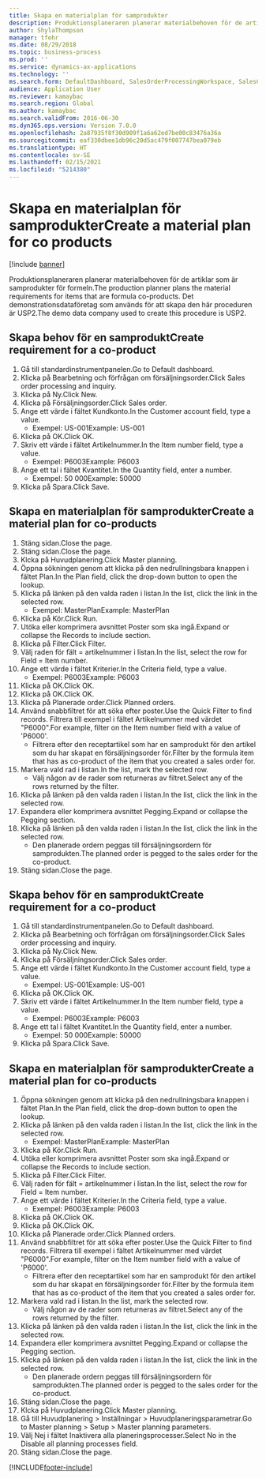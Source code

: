 ```yaml
---
title: Skapa en materialplan för samprodukter
description: Produktionsplaneraren planerar materialbehoven för de artiklar som är samprodukter för formeln.
author: ShylaThompson
manager: tfehr
ms.date: 08/29/2018
ms.topic: business-process
ms.prod: ''
ms.service: dynamics-ax-applications
ms.technology: ''
ms.search.form: DefaultDashboard, SalesOrderProcessingWorkspace, SalesCreateOrder, SalesTable, ReqCreatePlanWorkspace, ReqTransPlanCard, SysQueryForm, ReqTransPo
audience: Application User
ms.reviewer: kamaybac
ms.search.region: Global
ms.author: kamaybac
ms.search.validFrom: 2016-06-30
ms.dyn365.ops.version: Version 7.0.0
ms.openlocfilehash: 2a87935f8f30d909f1a6a62ed7be00c83476a36a
ms.sourcegitcommit: eaf330dbee1db96c20d5ac479f007747bea079eb
ms.translationtype: HT
ms.contentlocale: sv-SE
ms.lasthandoff: 02/15/2021
ms.locfileid: "5214380"
---
```

# <a name="create-a-material-plan-for-co-products"></a><span data-ttu-id="57d11-103">Skapa en materialplan för samprodukter</span><span class="sxs-lookup"><span data-stu-id="57d11-103">Create a material plan for co products</span></span>

[!include [banner](../../includes/banner.md)]

<span data-ttu-id="57d11-104">Produktionsplaneraren planerar materialbehoven för de artiklar som är samprodukter för formeln.</span><span class="sxs-lookup"><span data-stu-id="57d11-104">The production planner plans the material requirements for items that are formula co-products.</span></span> <span data-ttu-id="57d11-105">Det demonstrationsdataföretag som används för att skapa den här proceduren är USP2.</span><span class="sxs-lookup"><span data-stu-id="57d11-105">The demo data company used to create this procedure is USP2.</span></span>


## <a name="create-requirement-for-a-co-product"></a><span data-ttu-id="57d11-106">Skapa behov för en samprodukt</span><span class="sxs-lookup"><span data-stu-id="57d11-106">Create requirement for a co-product</span></span>
1. <span data-ttu-id="57d11-107">Gå till standardinstrumentpanelen.</span><span class="sxs-lookup"><span data-stu-id="57d11-107">Go to Default dashboard.</span></span>
2. <span data-ttu-id="57d11-108">Klicka på Bearbetning och förfrågan om försäljningsorder.</span><span class="sxs-lookup"><span data-stu-id="57d11-108">Click Sales order processing and inquiry.</span></span>
3. <span data-ttu-id="57d11-109">Klicka på Ny.</span><span class="sxs-lookup"><span data-stu-id="57d11-109">Click New.</span></span>
4. <span data-ttu-id="57d11-110">Klicka på Försäljningsorder.</span><span class="sxs-lookup"><span data-stu-id="57d11-110">Click Sales order.</span></span>
5. <span data-ttu-id="57d11-111">Ange ett värde i fältet Kundkonto.</span><span class="sxs-lookup"><span data-stu-id="57d11-111">In the Customer account field, type a value.</span></span>
    * <span data-ttu-id="57d11-112">Exempel: US-001</span><span class="sxs-lookup"><span data-stu-id="57d11-112">Example: US-001</span></span>  
6. <span data-ttu-id="57d11-113">Klicka på OK.</span><span class="sxs-lookup"><span data-stu-id="57d11-113">Click OK.</span></span>
7. <span data-ttu-id="57d11-114">Skriv ett värde i fältet Artikelnummer.</span><span class="sxs-lookup"><span data-stu-id="57d11-114">In the Item number field, type a value.</span></span>
    * <span data-ttu-id="57d11-115">Exempel: P6003</span><span class="sxs-lookup"><span data-stu-id="57d11-115">Example: P6003</span></span>  
8. <span data-ttu-id="57d11-116">Ange ett tal i fältet Kvantitet.</span><span class="sxs-lookup"><span data-stu-id="57d11-116">In the Quantity field, enter a number.</span></span>
    * <span data-ttu-id="57d11-117">Exempel: 50 000</span><span class="sxs-lookup"><span data-stu-id="57d11-117">Example: 50000</span></span>  
9. <span data-ttu-id="57d11-118">Klicka på Spara.</span><span class="sxs-lookup"><span data-stu-id="57d11-118">Click Save.</span></span>

## <a name="create-a-material-plan-for-co-products"></a><span data-ttu-id="57d11-119">Skapa en materialplan för samprodukter</span><span class="sxs-lookup"><span data-stu-id="57d11-119">Create a material plan for co-products</span></span>
1. <span data-ttu-id="57d11-120">Stäng sidan.</span><span class="sxs-lookup"><span data-stu-id="57d11-120">Close the page.</span></span>
2. <span data-ttu-id="57d11-121">Stäng sidan.</span><span class="sxs-lookup"><span data-stu-id="57d11-121">Close the page.</span></span>
3. <span data-ttu-id="57d11-122">Klcka på Huvudplanering.</span><span class="sxs-lookup"><span data-stu-id="57d11-122">Click Master planning.</span></span>
4. <span data-ttu-id="57d11-123">Öppna sökningen genom att klicka på den nedrullningsbara knappen i fältet Plan.</span><span class="sxs-lookup"><span data-stu-id="57d11-123">In the Plan field, click the drop-down button to open the lookup.</span></span>
5. <span data-ttu-id="57d11-124">Klicka på länken på den valda raden i listan.</span><span class="sxs-lookup"><span data-stu-id="57d11-124">In the list, click the link in the selected row.</span></span>
    * <span data-ttu-id="57d11-125">Exempel: MasterPlan</span><span class="sxs-lookup"><span data-stu-id="57d11-125">Example: MasterPlan</span></span>  
6. <span data-ttu-id="57d11-126">Klicka på Kör.</span><span class="sxs-lookup"><span data-stu-id="57d11-126">Click Run.</span></span>
7. <span data-ttu-id="57d11-127">Utöka eller komprimera avsnittet Poster som ska ingå.</span><span class="sxs-lookup"><span data-stu-id="57d11-127">Expand or collapse the Records to include section.</span></span>
8. <span data-ttu-id="57d11-128">Klicka på Filter.</span><span class="sxs-lookup"><span data-stu-id="57d11-128">Click Filter.</span></span>
9. <span data-ttu-id="57d11-129">Välj raden för fält = artikelnummer i listan.</span><span class="sxs-lookup"><span data-stu-id="57d11-129">In the list, select the row for Field = Item number.</span></span>
10. <span data-ttu-id="57d11-130">Ange ett värde i fältet Kriterier.</span><span class="sxs-lookup"><span data-stu-id="57d11-130">In the Criteria field, type a value.</span></span>
    * <span data-ttu-id="57d11-131">Exempel: P6003</span><span class="sxs-lookup"><span data-stu-id="57d11-131">Example: P6003</span></span>  
11. <span data-ttu-id="57d11-132">Klicka på OK.</span><span class="sxs-lookup"><span data-stu-id="57d11-132">Click OK.</span></span>
12. <span data-ttu-id="57d11-133">Klicka på OK.</span><span class="sxs-lookup"><span data-stu-id="57d11-133">Click OK.</span></span>
13. <span data-ttu-id="57d11-134">Klicka på Planerade order.</span><span class="sxs-lookup"><span data-stu-id="57d11-134">Click Planned orders.</span></span>
14. <span data-ttu-id="57d11-135">Använd snabbfiltret för att söka efter poster.</span><span class="sxs-lookup"><span data-stu-id="57d11-135">Use the Quick Filter to find records.</span></span> <span data-ttu-id="57d11-136">Filtrera till exempel i fältet Artikelnummer med värdet "P6000".</span><span class="sxs-lookup"><span data-stu-id="57d11-136">For example, filter on the Item number field with a value of 'P6000'.</span></span>
    * <span data-ttu-id="57d11-137">Filtrera efter den receptartikel som har en samprodukt för den artikel som du har skapat en försäljningsorder för.</span><span class="sxs-lookup"><span data-stu-id="57d11-137">Filter by the formula item that has as co-product of the item that you created a sales order for.</span></span>  
15. <span data-ttu-id="57d11-138">Markera vald rad i listan.</span><span class="sxs-lookup"><span data-stu-id="57d11-138">In the list, mark the selected row.</span></span>
    * <span data-ttu-id="57d11-139">Välj någon av de rader som returneras av filtret.</span><span class="sxs-lookup"><span data-stu-id="57d11-139">Select any of the rows returned by the filter.</span></span>  
16. <span data-ttu-id="57d11-140">Klicka på länken på den valda raden i listan.</span><span class="sxs-lookup"><span data-stu-id="57d11-140">In the list, click the link in the selected row.</span></span>
17. <span data-ttu-id="57d11-141">Expandera eller komprimera avsnittet Pegging.</span><span class="sxs-lookup"><span data-stu-id="57d11-141">Expand or collapse the Pegging section.</span></span>
18. <span data-ttu-id="57d11-142">Klicka på länken på den valda raden i listan.</span><span class="sxs-lookup"><span data-stu-id="57d11-142">In the list, click the link in the selected row.</span></span>
    * <span data-ttu-id="57d11-143">Den planerade ordern peggas till försäljningsordern för samprodukten.</span><span class="sxs-lookup"><span data-stu-id="57d11-143">The planned order is pegged to the sales order for the co-product.</span></span>  
19. <span data-ttu-id="57d11-144">Stäng sidan.</span><span class="sxs-lookup"><span data-stu-id="57d11-144">Close the page.</span></span>

## <a name="create-requirement-for-a-co-product"></a><span data-ttu-id="57d11-145">Skapa behov för en samprodukt</span><span class="sxs-lookup"><span data-stu-id="57d11-145">Create requirement for a co-product</span></span>
1. <span data-ttu-id="57d11-146">Gå till standardinstrumentpanelen.</span><span class="sxs-lookup"><span data-stu-id="57d11-146">Go to Default dashboard.</span></span>
2. <span data-ttu-id="57d11-147">Klicka på Bearbetning och förfrågan om försäljningsorder.</span><span class="sxs-lookup"><span data-stu-id="57d11-147">Click Sales order processing and inquiry.</span></span>
3. <span data-ttu-id="57d11-148">Klicka på Ny.</span><span class="sxs-lookup"><span data-stu-id="57d11-148">Click New.</span></span>
4. <span data-ttu-id="57d11-149">Klicka på Försäljningsorder.</span><span class="sxs-lookup"><span data-stu-id="57d11-149">Click Sales order.</span></span>
5. <span data-ttu-id="57d11-150">Ange ett värde i fältet Kundkonto.</span><span class="sxs-lookup"><span data-stu-id="57d11-150">In the Customer account field, type a value.</span></span>
    * <span data-ttu-id="57d11-151">Exempel: US-001</span><span class="sxs-lookup"><span data-stu-id="57d11-151">Example: US-001</span></span>  
6. <span data-ttu-id="57d11-152">Klicka på OK.</span><span class="sxs-lookup"><span data-stu-id="57d11-152">Click OK.</span></span>
7. <span data-ttu-id="57d11-153">Skriv ett värde i fältet Artikelnummer.</span><span class="sxs-lookup"><span data-stu-id="57d11-153">In the Item number field, type a value.</span></span>
    * <span data-ttu-id="57d11-154">Exempel: P6003</span><span class="sxs-lookup"><span data-stu-id="57d11-154">Example: P6003</span></span>  
8. <span data-ttu-id="57d11-155">Ange ett tal i fältet Kvantitet.</span><span class="sxs-lookup"><span data-stu-id="57d11-155">In the Quantity field, enter a number.</span></span>
    * <span data-ttu-id="57d11-156">Exempel: 50 000</span><span class="sxs-lookup"><span data-stu-id="57d11-156">Example: 50000</span></span>  
9. <span data-ttu-id="57d11-157">Klicka på Spara.</span><span class="sxs-lookup"><span data-stu-id="57d11-157">Click Save.</span></span>

## <a name="create-a-material-plan-for-co-products"></a><span data-ttu-id="57d11-158">Skapa en materialplan för samprodukter</span><span class="sxs-lookup"><span data-stu-id="57d11-158">Create a material plan for co-products</span></span>
1. <span data-ttu-id="57d11-159">Öppna sökningen genom att klicka på den nedrullningsbara knappen i fältet Plan.</span><span class="sxs-lookup"><span data-stu-id="57d11-159">In the Plan field, click the drop-down button to open the lookup.</span></span>
2. <span data-ttu-id="57d11-160">Klicka på länken på den valda raden i listan.</span><span class="sxs-lookup"><span data-stu-id="57d11-160">In the list, click the link in the selected row.</span></span>
    * <span data-ttu-id="57d11-161">Exempel: MasterPlan</span><span class="sxs-lookup"><span data-stu-id="57d11-161">Example: MasterPlan</span></span>  
3. <span data-ttu-id="57d11-162">Klicka på Kör.</span><span class="sxs-lookup"><span data-stu-id="57d11-162">Click Run.</span></span>
4. <span data-ttu-id="57d11-163">Utöka eller komprimera avsnittet Poster som ska ingå.</span><span class="sxs-lookup"><span data-stu-id="57d11-163">Expand or collapse the Records to include section.</span></span>
5. <span data-ttu-id="57d11-164">Klicka på Filter.</span><span class="sxs-lookup"><span data-stu-id="57d11-164">Click Filter.</span></span>
6. <span data-ttu-id="57d11-165">Välj raden för fält = artikelnummer i listan.</span><span class="sxs-lookup"><span data-stu-id="57d11-165">In the list, select the row for Field = Item number.</span></span>
7. <span data-ttu-id="57d11-166">Ange ett värde i fältet Kriterier.</span><span class="sxs-lookup"><span data-stu-id="57d11-166">In the Criteria field, type a value.</span></span>
    * <span data-ttu-id="57d11-167">Exempel: P6003</span><span class="sxs-lookup"><span data-stu-id="57d11-167">Example: P6003</span></span>  
8. <span data-ttu-id="57d11-168">Klicka på OK.</span><span class="sxs-lookup"><span data-stu-id="57d11-168">Click OK.</span></span>
9. <span data-ttu-id="57d11-169">Klicka på OK.</span><span class="sxs-lookup"><span data-stu-id="57d11-169">Click OK.</span></span>
10. <span data-ttu-id="57d11-170">Klicka på Planerade order.</span><span class="sxs-lookup"><span data-stu-id="57d11-170">Click Planned orders.</span></span>
11. <span data-ttu-id="57d11-171">Använd snabbfiltret för att söka efter poster.</span><span class="sxs-lookup"><span data-stu-id="57d11-171">Use the Quick Filter to find records.</span></span> <span data-ttu-id="57d11-172">Filtrera till exempel i fältet Artikelnummer med värdet "P6000".</span><span class="sxs-lookup"><span data-stu-id="57d11-172">For example, filter on the Item number field with a value of 'P6000'.</span></span>
    * <span data-ttu-id="57d11-173">Filtrera efter den receptartikel som har en samprodukt för den artikel som du har skapat en försäljningsorder för.</span><span class="sxs-lookup"><span data-stu-id="57d11-173">Filter by the formula item that has as co-product of the item that you created a sales order for.</span></span>  
12. <span data-ttu-id="57d11-174">Markera vald rad i listan.</span><span class="sxs-lookup"><span data-stu-id="57d11-174">In the list, mark the selected row.</span></span>
    * <span data-ttu-id="57d11-175">Välj någon av de rader som returneras av filtret.</span><span class="sxs-lookup"><span data-stu-id="57d11-175">Select any of the rows returned by the filter.</span></span>  
13. <span data-ttu-id="57d11-176">Klicka på länken på den valda raden i listan.</span><span class="sxs-lookup"><span data-stu-id="57d11-176">In the list, click the link in the selected row.</span></span>
14. <span data-ttu-id="57d11-177">Expandera eller komprimera avsnittet Pegging.</span><span class="sxs-lookup"><span data-stu-id="57d11-177">Expand or collapse the Pegging section.</span></span>
15. <span data-ttu-id="57d11-178">Klicka på länken på den valda raden i listan.</span><span class="sxs-lookup"><span data-stu-id="57d11-178">In the list, click the link in the selected row.</span></span>
    * <span data-ttu-id="57d11-179">Den planerade ordern peggas till försäljningsordern för samprodukten.</span><span class="sxs-lookup"><span data-stu-id="57d11-179">The planned order is pegged to the sales order for the co-product.</span></span>  
16. <span data-ttu-id="57d11-180">Stäng sidan.</span><span class="sxs-lookup"><span data-stu-id="57d11-180">Close the page.</span></span>
17. <span data-ttu-id="57d11-181">Klcka på Huvudplanering.</span><span class="sxs-lookup"><span data-stu-id="57d11-181">Click Master planning.</span></span>
18. <span data-ttu-id="57d11-182">Gå till Huvudplanering > Inställningar > Huvudplaneringsparametrar.</span><span class="sxs-lookup"><span data-stu-id="57d11-182">Go to Master planning > Setup > Master planning parameters.</span></span>
19. <span data-ttu-id="57d11-183">Välj Nej i fältet Inaktivera alla planeringsprocesser.</span><span class="sxs-lookup"><span data-stu-id="57d11-183">Select No in the Disable all planning processes field.</span></span>
20. <span data-ttu-id="57d11-184">Stäng sidan.</span><span class="sxs-lookup"><span data-stu-id="57d11-184">Close the page.</span></span>



[!INCLUDE[footer-include](../../../includes/footer-banner.md)]